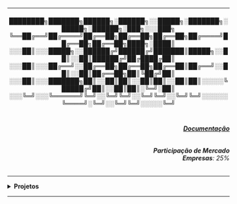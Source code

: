 ----

<div align="Center">
<h5>
████████╗███████╗██████╗░██████╗░░█████╗░███████╗░█████╗░██████╗░███╗░░░███╗
╚══██╔══╝██╔════╝██╔══██╗██╔══██╗██╔══██╗██╔════╝██╔══██╗██╔══██╗████╗░████║
░░░██║░░░█████╗░░██████╔╝██████╔╝███████║█████╗░░██║░░██║██████╔╝██╔████╔██║
░░░██║░░░██╔══╝░░██╔══██╗██╔══██╗██╔══██║██╔══╝░░██║░░██║██╔══██╗██║╚██╔╝██║
░░░██║░░░███████╗██║░░██║██║░░██║██║░░██║██║░░░░░╚█████╔╝██║░░██║██║░╚═╝░██║
░░░╚═╝░░░╚══════╝╚═╝░░╚═╝╚═╝░░╚═╝╚═╝░░╚═╝╚═╝░░░░░░╚════╝░╚═╝░░╚═╝╚═╝░░░░░╚═╝
</h5>
</div>

<div align="Right">
<h6>
<br><strong><a href="https://developer.hashicorp.com/terraform/docs">Documentação</a></strong>
</h6>  
</div>

<div align="Right">
<h6>
<strong>Participação de Mercado</strong>
<br><strong>Empresas</strong>: 25%
</h6>  
</div>

----

<details>
  <summary><b> Projetos </b></summary>
<div align="Center"> 
<br>

  
|  ID  | Título                    | Descrição                                                                        | 
| ---- | ------------------------- | ---------------------------------------------------------------------------------| 
|  01  | Bucket S3                 | Provisiomamento de Bucket com o Terraform                                        |
|  02  | Instância + Bucket        | Provisiomamento de Bucket e EC2, com saída do IP Público                         |
|  03  | RDS - MySQL               | Provisiomamento de um banco de dados MySQL                                       |
|  04  | Variaveis                 | Provisiomamento EC2 e RDS com Variáveis                                          |
|  05  | Backend                   | Realizar a troca de Backend                                                      |
|  06  | Drift                     | Shell para verificação de mudanças na configuração do workspace                  |
|  07  | Backups                   | Formas de Realizar Backup do Terraform (.tfstate)                                |
|  08  | Endereçamento de Recursos | Testar a criação de uma VPC com endereçamento de SG                              |
|  09  | Dados                     | Utilização de dados no Provisionamento de Recursos                               |
|  10  | Funções                   | Funções do Terraform                                                             | 
|  11  | Docker                    | Provisionando um Container com Docker                                            | 
</div> 
</details>

----
